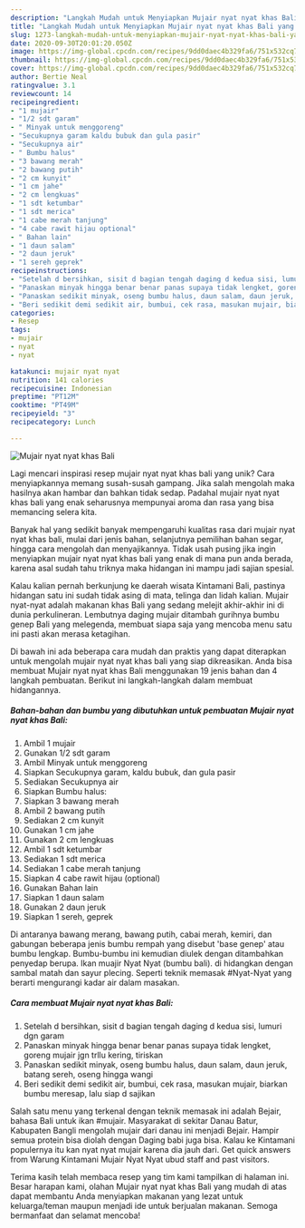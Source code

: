 ```yaml
---
description: "Langkah Mudah untuk Menyiapkan Mujair nyat nyat khas Bali yang Enak Banget"
title: "Langkah Mudah untuk Menyiapkan Mujair nyat nyat khas Bali yang Enak Banget"
slug: 1273-langkah-mudah-untuk-menyiapkan-mujair-nyat-nyat-khas-bali-yang-enak-banget
date: 2020-09-30T20:01:20.050Z
image: https://img-global.cpcdn.com/recipes/9dd0daec4b329fa6/751x532cq70/mujair-nyat-nyat-khas-bali-foto-resep-utama.jpg
thumbnail: https://img-global.cpcdn.com/recipes/9dd0daec4b329fa6/751x532cq70/mujair-nyat-nyat-khas-bali-foto-resep-utama.jpg
cover: https://img-global.cpcdn.com/recipes/9dd0daec4b329fa6/751x532cq70/mujair-nyat-nyat-khas-bali-foto-resep-utama.jpg
author: Bertie Neal
ratingvalue: 3.1
reviewcount: 14
recipeingredient:
- "1 mujair"
- "1/2 sdt garam"
- " Minyak untuk menggoreng"
- "Secukupnya garam kaldu bubuk dan gula pasir"
- "Secukupnya air"
- " Bumbu halus"
- "3 bawang merah"
- "2 bawang putih"
- "2 cm kunyit"
- "1 cm jahe"
- "2 cm lengkuas"
- "1 sdt ketumbar"
- "1 sdt merica"
- "1 cabe merah tanjung"
- "4 cabe rawit hijau optional"
- " Bahan lain"
- "1 daun salam"
- "2 daun jeruk"
- "1 sereh geprek"
recipeinstructions:
- "Setelah d bersihkan, sisit d bagian tengah daging d kedua sisi, lumuri dgn garam"
- "Panaskan minyak hingga benar benar panas supaya tidak lengket, goreng mujair jgn trllu kering, tiriskan"
- "Panaskan sedikit minyak, oseng bumbu halus, daun salam, daun jeruk, batang sereh, oseng hingga wangi"
- "Beri sedikit demi sedikit air, bumbui, cek rasa, masukan mujair, biarkan bumbu meresap, lalu siap d sajikan"
categories:
- Resep
tags:
- mujair
- nyat
- nyat

katakunci: mujair nyat nyat 
nutrition: 141 calories
recipecuisine: Indonesian
preptime: "PT12M"
cooktime: "PT49M"
recipeyield: "3"
recipecategory: Lunch

---
```



![Mujair nyat nyat khas Bali](https://img-global.cpcdn.com/recipes/9dd0daec4b329fa6/751x532cq70/mujair-nyat-nyat-khas-bali-foto-resep-utama.jpg)

Lagi mencari inspirasi resep mujair nyat nyat khas bali yang unik? Cara menyiapkannya memang susah-susah gampang. Jika salah mengolah maka hasilnya akan hambar dan bahkan tidak sedap. Padahal mujair nyat nyat khas bali yang enak seharusnya mempunyai aroma dan rasa yang bisa memancing selera kita.

Banyak hal yang sedikit banyak mempengaruhi kualitas rasa dari mujair nyat nyat khas bali, mulai dari jenis bahan, selanjutnya pemilihan bahan segar, hingga cara mengolah dan menyajikannya. Tidak usah pusing jika ingin menyiapkan mujair nyat nyat khas bali yang enak di mana pun anda berada, karena asal sudah tahu triknya maka hidangan ini mampu jadi sajian spesial.

Kalau kalian pernah berkunjung ke daerah wisata Kintamani Bali, pastinya hidangan satu ini sudah tidak asing di mata, telinga dan lidah kalian. Mujair nyat-nyat adalah makanan khas Bali yang sedang melejit akhir-akhir ini di dunia perkulineran. Lembutnya daging mujair ditambah gurihnya bumbu genep Bali yang melegenda, membuat siapa saja yang mencoba menu satu ini pasti akan merasa ketagihan.


Di bawah ini ada beberapa cara mudah dan praktis yang dapat diterapkan untuk mengolah mujair nyat nyat khas bali yang siap dikreasikan. Anda bisa membuat Mujair nyat nyat khas Bali menggunakan 19 jenis bahan dan 4 langkah pembuatan. Berikut ini langkah-langkah dalam membuat hidangannya.

<!--inarticleads1-->

##### Bahan-bahan dan bumbu yang dibutuhkan untuk pembuatan Mujair nyat nyat khas Bali:

1. Ambil 1 mujair
1. Gunakan 1/2 sdt garam
1. Ambil  Minyak untuk menggoreng
1. Siapkan Secukupnya garam, kaldu bubuk, dan gula pasir
1. Sediakan Secukupnya air
1. Siapkan  Bumbu halus:
1. Siapkan 3 bawang merah
1. Ambil 2 bawang putih
1. Sediakan 2 cm kunyit
1. Gunakan 1 cm jahe
1. Gunakan 2 cm lengkuas
1. Ambil 1 sdt ketumbar
1. Sediakan 1 sdt merica
1. Sediakan 1 cabe merah tanjung
1. Siapkan 4 cabe rawit hijau (optional)
1. Gunakan  Bahan lain
1. Siapkan 1 daun salam
1. Gunakan 2 daun jeruk
1. Siapkan 1 sereh, geprek


Di antaranya bawang merang, bawang putih, cabai merah, kemiri, dan gabungan beberapa jenis bumbu rempah yang disebut &#39;base genep&#39; atau bumbu lengkap. Bumbu-bumbu ini kemudian diulek dengan ditambahkan penyedap berupa. Ikan muajir Nyat Nyat (bumbu bali). di hidangkan dengan sambal matah dan sayur plecing. Seperti teknik memasak #Nyat-Nyat yang berarti mengurangi kadar air dalam masakan. 

<!--inarticleads2-->

##### Cara membuat Mujair nyat nyat khas Bali:

1. Setelah d bersihkan, sisit d bagian tengah daging d kedua sisi, lumuri dgn garam
1. Panaskan minyak hingga benar benar panas supaya tidak lengket, goreng mujair jgn trllu kering, tiriskan
1. Panaskan sedikit minyak, oseng bumbu halus, daun salam, daun jeruk, batang sereh, oseng hingga wangi
1. Beri sedikit demi sedikit air, bumbui, cek rasa, masukan mujair, biarkan bumbu meresap, lalu siap d sajikan


Salah satu menu yang terkenal dengan teknik memasak ini adalah Bejair, bahasa Bali untuk ikan #mujair. Masyarakat di sekitar Danau Batur, Kabupaten Bangli mengolah mujair dari danau ini menjadi Bejair. Hampir semua protein bisa diolah dengan Daging babi juga bisa. Kalau ke Kintamani populernya itu kan nyat nyat mujair karena dia jauh dari. Get quick answers from Warung Kintamani Mujair Nyat Nyat ubud staff and past visitors. 

Terima kasih telah membaca resep yang tim kami tampilkan di halaman ini. Besar harapan kami, olahan Mujair nyat nyat khas Bali yang mudah di atas dapat membantu Anda menyiapkan makanan yang lezat untuk keluarga/teman maupun menjadi ide untuk berjualan makanan. Semoga bermanfaat dan selamat mencoba!
